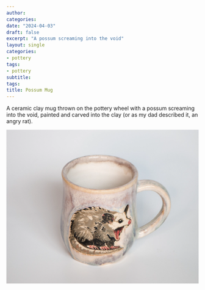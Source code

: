 ```yaml
---
author: 
categories:
date: "2024-04-03"
draft: false
excerpt: "A possum screaming into the void"
layout: single
categories:
- pottery
tags:
- pottery
subtitle: 
tags:
title: Possum Mug
---
```

A ceramic clay mug thrown on the pottery wheel with a possum screaming into the void, painted and carved into the clay (or as my dad described it, an angry rat). 

![Possum Mug](featured.webp)